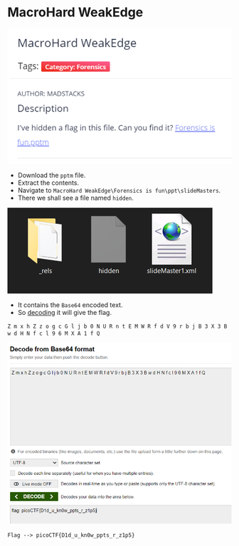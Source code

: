 # MacroHard WeakEdge

![bi0s](https://github.com/a3X3k/Bi0s/blob/master/CTFs/Pico21/Assets/8.png?raw=true)

- Download the `pptm` file.
- Extract the contents.
- Navigate to `MacroHard WeakEdge\Forensics is fun\ppt\slideMasters`.
- There we shall see a file named `hidden`.

![bi0s](https://github.com/a3X3k/Bi0s/blob/master/CTFs/Pico21/Assets/11.png?raw=true)

- It contains the `Base64` encoded text.
- So [decoding](https://www.base64decode.org/) it will give the flag.

```
Z m x h Z z o g c G l j b 0 N U R n t E M W R f d V 9 r b j B 3 X 3 B w d H N f c l 9 6 M X A 1 f Q
```

![bi0s](https://github.com/a3X3k/Bi0s/blob/master/CTFs/Pico21/Assets/9.png?raw=true)

```
Flag --> picoCTF{D1d_u_kn0w_ppts_r_z1p5}
```

